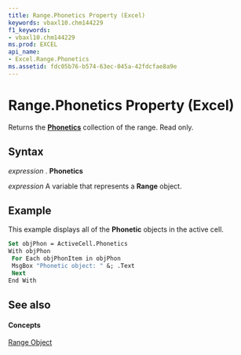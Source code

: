```yaml
---
title: Range.Phonetics Property (Excel)
keywords: vbaxl10.chm144229
f1_keywords:
- vbaxl10.chm144229
ms.prod: EXCEL
api_name:
- Excel.Range.Phonetics
ms.assetid: fdc05b76-b574-63ec-045a-42fdcfae8a9e
---
```



# Range.Phonetics Property (Excel)

Returns the  **[Phonetics](phonetics-object-excel.md)** collection of the range. Read only.


## Syntax

 _expression_ . **Phonetics**

 _expression_ A variable that represents a **Range** object.


## Example

This example displays all of the  **Phonetic** objects in the active cell.


```vb
Set objPhon = ActiveCell.Phonetics 
With objPhon 
 For Each objPhonItem in objPhon 
 MsgBox "Phonetic object: " &; .Text 
 Next 
End With
```


## See also


#### Concepts


[Range Object](range-object-excel.md)

